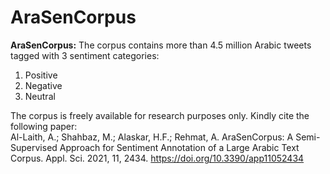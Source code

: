 # AraSenCorpus
<b>AraSenCorpus:</b>
The corpus contains more than 4.5 million Arabic tweets tagged with 3 sentiment categories:
1.	Positive
2.	Negative
3.	Neutral


The corpus is freely available for research purposes only. Kindly cite the following paper:
</br>
Al-Laith, A.; Shahbaz, M.; Alaskar, H.F.; Rehmat, A. AraSenCorpus: A Semi-Supervised Approach for Sentiment Annotation of a Large Arabic Text Corpus. Appl. Sci. 2021, 11, 2434. https://doi.org/10.3390/app11052434
